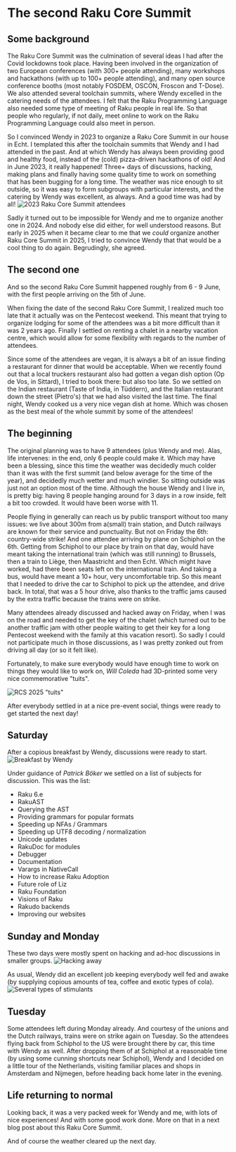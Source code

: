 # The second Raku Core Summit

## Some background

The Raku Core Summit was the culmination of several ideas I had after the Covid lockdowns took place.  Having been involved in the organization of two European conferences (with 300+ people attending), many workshops and hackathons (with up to 100+ people attending), and many open source conference booths (most notably FOSDEM, OSCON, Froscon and T-Dose).  We also attended several toolchain summits, where Wendy excelled in the catering needs of the attendees.  I felt that the Raku Programming Language also needed some type of meeting of Raku people in real life.  So that people who regularly, if not daily, meet online to work on the Raku Programming Language could also meet in person.

So I convinced Wendy in 2023 to organize a Raku Core Summit in our house in Echt.  I templated this after the toolchain summits that Wendy and I had attended in the past.  And at which Wendy has always been providing good and healthy food, instead of the (cold) pizza-driven hackathons of old!  And in June 2023, it really happened!  Three+ days of discussions, hacking, making plans and finally having some quality time to work on something that has been bugging for a long time.  The weather was nice enough to sit outside, so it was easy to form subgroups with particular interests, and the catering by Wendy was excellent, as always.  And a good time was had by all!
![2023 Raku Core Summit attendees](https://rakudoweekly.blog/wp-content/uploads/2023/06/img_1534-edited.jpeg)

Sadly it turned out to be impossible for Wendy and me to organize another one in 2024.  And nobody else did either, for well understood reasons.  But early in 2025 when it became clear to me that we *could* organize another Raku Core Summit in 2025, I tried to convince Wendy that that would be a cool thing to do again.  Begrudingly, she agreed.

## The second one

And so the second Raku Core Summit happened roughly from 6 - 9 June, with the first people arriving on the 5th of June.

When fixing the date of the second Raku Core Summit, I realized much too late that it actually was on the Pentecost weekend.  This meant that trying to organize lodging for some of the attendees was a bit more difficult than it was 2 years ago.  Finally I settled on renting a chalet in a nearby vacation centre, which would allow for some flexibility with regards to the number of attendees.

Since some of the attendees are vegan, it is always a bit of an issue finding a restaurant for dinner that would be acceptable.  When we recently found out that a local truckers restaurant also had gotten a vegan dish option (Op de Vos, in Sittard), I tried to book there: but also too late.  So we settled on the Indian restaurant (Taste of India, in Tüddern), and the Italian restaurant down the street (Pietro's) that we had also visited the last time.  The final night, Wendy cooked us a very nice vegan dish at home.  Which was chosen as the best meal of the whole summit by some of the attendees!

## The beginning

The original planning was to have 9 attendees (plus Wendy and me).  Alas, life intervenes: in the end, only 6 people could make it.  Which may have been a blessing, since this time the weather was decidedly much colder than it was with the first summit (and below average for the time of the year), and decidedly much wetter and much windier.  So sitting outside was just not an option most of the time.  Although the house Wendy and I live in, is pretty big: having 8 people hanging around for 3 days in a row inside, felt a bit too crowded.  It would have been worse with 11.

People flying in generally can reach us by public transport without too many issues: we live about 300m from a(small) train station, and Dutch railways are known for their service and punctuality.  But not on Friday the 6th: country-wide strike!  And one attendee arriving by plane on Schiphol on the 6th.  Getting from Schiphol to our place by train on that day, would have meant taking the international train (which was still running) to Brussels, then a train to Liège, then Maastricht and then Echt.  Which might have worked, had there been seats left on the international train.  And taking a bus, would have meant a 10+ hour, very uncomfortable trip.  So this meant that I needed to drive the car to Schiphol to pick up the attendee, and drive back.  In total, that was a 5 hour drive, also thanks to the traffic jams caused by the extra traffic because the trains were on strike.

Many attendees already discussed and hacked away on Friday, when I was on the road and needed to get the key of the chalet (which turned out to be another traffic jam with other people waiting to get their key for a long Pentecost weekend with the family at this vacation resort).  So sadly I could not participate much in those discussions, as I was pretty zonked out from driving all day (or so it felt like).

Fortunately, to make sure everybody would have enough time to work on things they would like to work on, *Will Coleda* had 3D-printed some very nice commemorative "tuits".

![RCS 2025 "tuits"](https://github.com/user-attachments/assets/8e5cfe69-59ae-4b53-8ea3-1d9c3e076d53)


After everybody settled in at a nice pre-event social, things were ready to get started the next day!

## Saturday
After a copious breakfast by Wendy, discussions were ready to start.
![Breakfast by Wendy](https://github.com/user-attachments/assets/e438a552-0fc9-4269-86ec-0dee119d8c9b)

Under guidance of *Patrick Böker* we settled on a list of subjects for discussion.  This was the list:

- Raku 6.e
- RakuAST
- Querying the AST
- Providing grammars for popular formats
- Speeding up NFAs / Grammars
- Speeding up UTF8 decoding / normalization
- Unicode updates
- RakuDoc for modules
- Debugger
- Documentation
- Varargs in NativeCall
- How to increase Raku Adoption
- Future role of Liz
- Raku Foundation
- Visions of Raku
- Rakudo backends
- Improving our websites

## Sunday and Monday
These two days were mostly spent on hacking and ad-hoc discussions in smaller groups.
![Hacking away](https://github.com/user-attachments/assets/d0163cbf-44ff-4813-8644-423da5bcc1dc)

As usual, Wendy did an excellent job keeping everybody well fed and awake (by supplying copious amounts of tea, coffee and exotic types of cola).
![Several types of stimulants](https://github.com/user-attachments/assets/bc6c2b1c-32b3-44d1-8285-0d1c25d29302)

## Tuesday
Some attendees left during Monday already.  And courtesy of the unions and the Dutch railways, trains were on strike again on Tuesday.  So the attendees flying back from Schiphol to the US were brought there by car, this time with Wendy as well.  After dropping them of at Schiphol at a reasonable time (by using some cunning shortcuts near Schiphol), Wendy and I decided on a little tour of the Netherlands, visiting familiar places and shops in Amsterdam and Nijmegen, before heading back home later in the evening.

## Life returning to normal
Looking back, it was a very packed week for Wendy and me, with lots of nice experiences!  And with some good work done.  More on that in a next blog post about this Raku Core Summit.

And of course the weather cleared up the next day.
